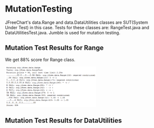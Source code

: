 # MutationTesting

JFreeChart's data.Range and data.DataUtilities classes are SUT(System Under Test) in this case.
Tests for these classes are: RangeTest.java and DataUtilitiesTest.java. Jumble is used for mutation testing.

Mutation Test Results for Range 
------

We get 88% score for Range class.
 

<img src="https://github.com/tugba2/MutationTesting/blob/master/resources/range_output.png" width="60%" height="60%">


Mutation Test Results for DataUtilities 
------



